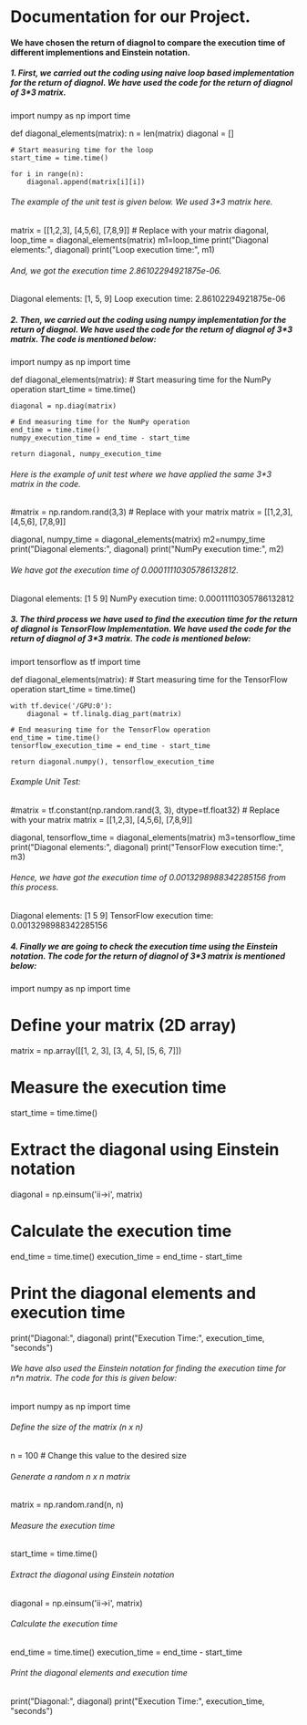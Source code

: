 # Documentation for our Project.
#### We have chosen the return of diagnol to compare the execution time of different implementions and Einstein notation.
##### 1. First, we carried out the coding using naive loop based implementation for the return of diagnol. We have used the code for the return of diagnol of 3*3 matrix.
   
   import numpy as np
import time

def diagonal_elements(matrix):
    n = len(matrix)
    diagonal = []

    # Start measuring time for the loop
    start_time = time.time()

    for i in range(n):
        diagonal.append(matrix[i][i])
###### The example of the unit test is given below. We used 3*3 matrix here.
      
matrix = [[1,2,3],
          [4,5,6],
          [7,8,9]]                # Replace with your matrix
diagonal, loop_time = diagonal_elements(matrix)
m1=loop_time
print("Diagonal elements:", diagonal)
print("Loop execution time:", m1)

###### And, we got the execution time 2.86102294921875e-06.

Diagonal elements: [1, 5, 9]
Loop execution time: 2.86102294921875e-06

##### 2. Then, we carried out the coding using numpy implementation for the return of diagnol. We have used the code for the return of diagnol of 3*3 matrix. The code is mentioned below:


import numpy as np
import time

def diagonal_elements(matrix):
    # Start measuring time for the NumPy operation
    start_time = time.time()

    diagonal = np.diag(matrix)

    # End measuring time for the NumPy operation
    end_time = time.time()
    numpy_execution_time = end_time - start_time

    return diagonal, numpy_execution_time

###### Here is the example of unit test where we have applied the same 3*3 matrix in the code. 
#matrix = np.random.rand(3,3)  # Replace with your matrix
matrix = [[1,2,3],
          [4,5,6],
          [7,8,9]]

diagonal, numpy_time = diagonal_elements(matrix)
m2=numpy_time
print("Diagonal elements:", diagonal)
print("NumPy execution time:", m2)
###### We have got the execution time of 0.00011110305786132812.   
Diagonal elements: [1 5 9]
NumPy execution time: 0.00011110305786132812


##### 3. The third process we have used to find the execution time for the return of diagnol is TensorFlow Implementation. We have used the code for the return of diagnol of 3*3 matrix. The code is mentioned below:

import tensorflow as tf
import time

def diagonal_elements(matrix):
    # Start measuring time for the TensorFlow operation
    start_time = time.time()

    with tf.device('/GPU:0'):
        diagonal = tf.linalg.diag_part(matrix)

    # End measuring time for the TensorFlow operation
    end_time = time.time()
    tensorflow_execution_time = end_time - start_time

    return diagonal.numpy(), tensorflow_execution_time

###### Example Unit Test:
#matrix = tf.constant(np.random.rand(3, 3), dtype=tf.float32)  # Replace with your matrix
matrix = [[1,2,3],
          [4,5,6],
          [7,8,9]]

diagonal, tensorflow_time = diagonal_elements(matrix)
m3=tensorflow_time
print("Diagonal elements:", diagonal)
print("TensorFlow execution time:", m3)

  ###### Hence, we have got the execution time of 0.0013298988342285156 from this process.   
Diagonal elements: [1 5 9]
TensorFlow execution time: 0.0013298988342285156

##### 4. Finally we are going to check the execution time using the Einstein notation. The code for the return of diagnol of 3*3 matrix is mentioned below:

import numpy as np
import time

# Define your matrix (2D array)
matrix = np.array([[1, 2, 3],
                   [3, 4, 5],
                   [5, 6, 7]])

# Measure the execution time
start_time = time.time()

# Extract the diagonal using Einstein notation
diagonal = np.einsum('ii->i', matrix)

# Calculate the execution time
end_time = time.time()
execution_time = end_time - start_time

# Print the diagonal elements and execution time
print("Diagonal:", diagonal)
print("Execution Time:", execution_time, "seconds")


###### We have also used the Einstein notation for finding the execution time for n*n matrix. The code for this is given below:
import numpy as np
import time

###### Define the size of the matrix (n x n)
n = 100  # Change this value to the desired size

###### Generate a random n x n matrix
matrix = np.random.rand(n, n)

###### Measure the execution time
start_time = time.time()

###### Extract the diagonal using Einstein notation
diagonal = np.einsum('ii->i', matrix)

###### Calculate the execution time
end_time = time.time()
execution_time = end_time - start_time

###### Print the diagonal elements and execution time
print("Diagonal:", diagonal)
print("Execution Time:", execution_time, "seconds")





